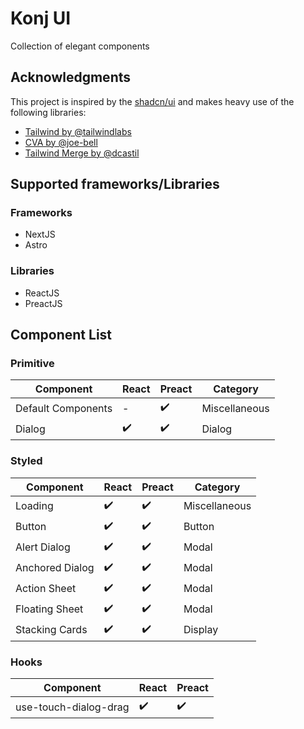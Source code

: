 # Konj UI

Collection of elegant components

## Acknowledgments

This project is inspired by the [shadcn/ui](https://github.com/shadcn/ui) and makes heavy use of the following libraries:

- [Tailwind by @tailwindlabs](https://github.com/tailwindlabs/tailwindcss)
- [CVA by @joe-bell](https://github.com/joe-bell/cva)
- [Tailwind Merge by @dcastil](https://github.com/dcastil/tailwind-merge)

## Supported frameworks/Libraries

### Frameworks

- NextJS
- Astro

### Libraries

- ReactJS
- PreactJS

## Component List

### Primitive

| Component          | React              | Preact             | Category      |
| ------------------ | ------------------ | ------------------ | ------------- |
| Default Components | -                  | :heavy_check_mark: | Miscellaneous |
| Dialog             | :heavy_check_mark: | :heavy_check_mark: | Dialog        |

### Styled

| Component       | React              | Preact             | Category      |
| --------------- | ------------------ | ------------------ | ------------- |
| Loading         | :heavy_check_mark: | :heavy_check_mark: | Miscellaneous |
| Button          | :heavy_check_mark: | :heavy_check_mark: | Button        |
| Alert Dialog    | :heavy_check_mark: | :heavy_check_mark: | Modal         |
| Anchored Dialog | :heavy_check_mark: | :heavy_check_mark: | Modal         |
| Action Sheet    | :heavy_check_mark: | :heavy_check_mark: | Modal         |
| Floating Sheet  | :heavy_check_mark: | :heavy_check_mark: | Modal         |
| Stacking Cards  | :heavy_check_mark: | :heavy_check_mark: | Display       |

### Hooks

| Component             | React              | Preact             |
| --------------------- | ------------------ | ------------------ |
| use-touch-dialog-drag | :heavy_check_mark: | :heavy_check_mark: |

